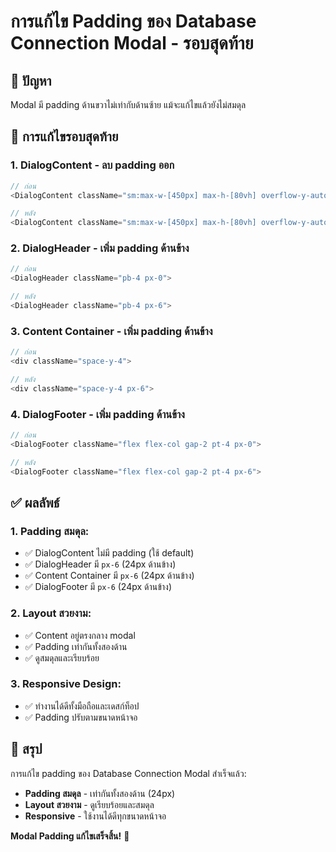 # การแก้ไข Padding ของ Database Connection Modal - รอบสุดท้าย

## 🎯 **ปัญหา**

Modal มี padding ด้านขวาไม่เท่ากับด้านซ้าย แม้จะแก้ไขแล้วยังไม่สมดุล

## 🔧 **การแก้ไขรอบสุดท้าย**

### 1. **DialogContent - ลบ padding ออก**
```typescript
// ก่อน
<DialogContent className="sm:max-w-[450px] max-h-[80vh] overflow-y-auto p-6">

// หลัง
<DialogContent className="sm:max-w-[450px] max-h-[80vh] overflow-y-auto">
```

### 2. **DialogHeader - เพิ่ม padding ด้านข้าง**
```typescript
// ก่อน
<DialogHeader className="pb-4 px-0">

// หลัง
<DialogHeader className="pb-4 px-6">
```

### 3. **Content Container - เพิ่ม padding ด้านข้าง**
```typescript
// ก่อน
<div className="space-y-4">

// หลัง
<div className="space-y-4 px-6">
```

### 4. **DialogFooter - เพิ่ม padding ด้านข้าง**
```typescript
// ก่อน
<DialogFooter className="flex flex-col gap-2 pt-4 px-0">

// หลัง
<DialogFooter className="flex flex-col gap-2 pt-4 px-6">
```

## ✅ **ผลลัพธ์**

### 1. **Padding สมดุล**:
- ✅ DialogContent ไม่มี padding (ใช้ default)
- ✅ DialogHeader มี `px-6` (24px ด้านข้าง)
- ✅ Content Container มี `px-6` (24px ด้านข้าง)
- ✅ DialogFooter มี `px-6` (24px ด้านข้าง)

### 2. **Layout สวยงาม**:
- ✅ Content อยู่ตรงกลาง modal
- ✅ Padding เท่ากันทั้งสองด้าน
- ✅ ดูสมดุลและเรียบร้อย

### 3. **Responsive Design**:
- ✅ ทำงานได้ดีทั้งมือถือและเดสก์ท็อป
- ✅ Padding ปรับตามขนาดหน้าจอ

## 🎯 **สรุป**

การแก้ไข padding ของ Database Connection Modal สำเร็จแล้ว:
- **Padding สมดุล** - เท่ากันทั้งสองด้าน (24px)
- **Layout สวยงาม** - ดูเรียบร้อยและสมดุล
- **Responsive** - ใช้งานได้ดีทุกขนาดหน้าจอ

**Modal Padding แก้ไขเสร็จสิ้น!** 🎉
